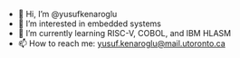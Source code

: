 - 👋 Hi, I’m @yusufkenaroglu
- 👀 I’m interested in embedded systems
- 🌱 I’m currently learning RISC-V, COBOL, and IBM HLASM
- 📫 How to reach me: yusuf.kenaroglu@mail.utoronto.ca

<!---
yusufkenaroglu/yusufkenaroglu is a ✨ special ✨ repository because its `README.md` (this file) appears on your GitHub profile.
You can click the Preview link to take a look at your changes.
--->
